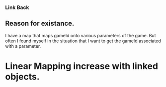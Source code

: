 ### Link Back

## Reason for existance.

I have a map that maps gameId onto various parameters of the game.
But often I found myself in the situation that I want to get the gameId associated with a parameter.

# Linear Mapping increase with linked objects.

